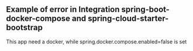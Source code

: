 ## Example of error in Integration spring-boot-docker-compose and spring-cloud-starter-bootstrap

This app need a docker, while spring.docker.compose.enabled=false is set
